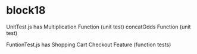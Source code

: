# block18
UnitTest.js has 
    Multiplication Function (unit test)
    concatOdds Function (unit test)

FuntionTest.js has 
    Shopping Cart Checkout Feature (function tests)